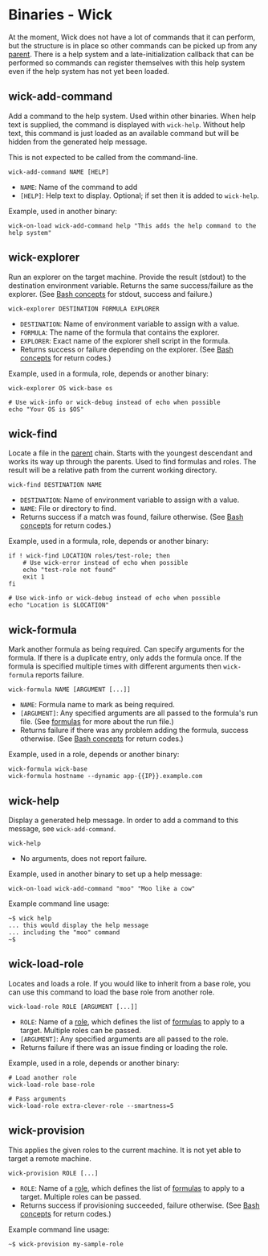 Binaries - Wick
===============

At the moment, Wick does not have a lot of commands that it can perform, but the structure is in place so other commands can be picked up from any [parent].  There is a help system and a late-initialization callback that can be performed so commands can register themselves with this help system even if the help system has not yet been loaded.


wick-add-command
----------------

Add a command to the help system.  Used within other binaries.  When help text is supplied, the command is displayed with `wick-help`.  Without help text, this command is just loaded as an available command but will be hidden from the generated help message.

This is not expected to be called from the command-line.

    wick-add-command NAME [HELP]

* `NAME`: Name of the command to add
* `[HELP]`: Help text to display.  Optional; if set then it is added to `wick-help`.

Example, used in another binary:

    wick-on-load wick-add-command help "This adds the help command to the help system"


wick-explorer
-------------

Run an explorer on the target machine.  Provide the result (stdout) to the destination environment variable.  Returns the same success/failure as the explorer.  (See [Bash concepts] for stdout, success and failure.)

    wick-explorer DESTINATION FORMULA EXPLORER

* `DESTINATION`: Name of environment variable to assign with a value.
* `FORMULA`: The name of the formula that contains the explorer.
* `EXPLORER`: Exact name of the explorer shell script in the formula.
* Returns success or failure depending on the explorer.  (See [Bash concepts] for return codes.)

Example, used in a formula, role, depends or another binary:

    wick-explorer OS wick-base os

    # Use wick-info or wick-debug instead of echo when possible
    echo "Your OS is $OS"


wick-find
---------

Locate a file in the [parent] chain.  Starts with the youngest descendant and works its way up through the parents.  Used to find formulas and roles.  The result will be a relative path from the current working directory.

    wick-find DESTINATION NAME

* `DESTINATION`: Name of environment variable to assign with a value.
* `NAME`: File or directory to find.
* Returns success if a match was found, failure otherwise.  (See [Bash concepts] for return codes.)

Example, used in a formula, role, depends or another binary:

    if ! wick-find LOCATION roles/test-role; then
        # Use wick-error instead of echo when possible
        echo "test-role not found"
        exit 1
    fi

    # Use wick-info or wick-debug instead of echo when possible
    echo "Location is $LOCATION"


wick-formula
------------

Mark another formula as being required.  Can specify arguments for the formula.  If there is a duplicate entry, only adds the formula once.  If the formula is specified multiple times with different arguments then `wick-formula` reports failure.

    wick-formula NAME [ARGUMENT [...]]

* `NAME`: Formula name to mark as being required.
* `[ARGUMENT]`:  Any specified arguments are all passed to the formula's run file.  (See [formulas] for more about the run file.)
* Returns failure if there was any problem adding the formula, success otherwise.  (See [Bash concepts] for return codes.)

Example, used in a role, depends or another binary:

    wick-formula wick-base
    wick-formula hostname --dynamic app-{{IP}}.example.com


wick-help
---------

Display a generated help message.  In order to add a command to this message, see `wick-add-command`.

    wick-help

* No arguments, does not report failure.

Example, used in another binary to set up a help message:

    wick-on-load wick-add-command "moo" "Moo like a cow"

Example command line usage:

    ~$ wick help
    ... this would display the help message
    ... including the "moo" command
    ~$


wick-load-role
--------------

Locates and loads a role.  If you would like to inherit from a base role, you can use this command to load the base role from another role.

    wick-load-role ROLE [ARGUMENT [...]]

* `ROLE`: Name of a [role], which defines the list of [formulas] to apply to a target.  Multiple roles can be passed.
* `[ARGUMENT]`:  Any specified arguments are all passed to the role.
* Returns failure if there was an issue finding or loading the role.

Example, used in a role, depends or another binary:

    # Load another role
    wick-load-role base-role

    # Pass arguments
    wick-load-role extra-clever-role --smartness=5


wick-provision
--------------

This applies the given roles to the current machine.  It is not yet able to target a remote machine.

    wick-provision ROLE [...]

* `ROLE`: Name of a [role], which defines the list of [formulas] to apply to a target.  Multiple roles can be passed.
* Returns success if provisioning succeeded, failure otherwise.  (See [Bash concepts] for return codes.)

Example command line usage:

    ~$ wick-provision my-sample-role


[Bash concepts]: ../doc/bash-concepts.md
[Formulas]: ../formulas/README.md
[Parent]: ../doc/parents.md
[Role]: ../roles/README.md
